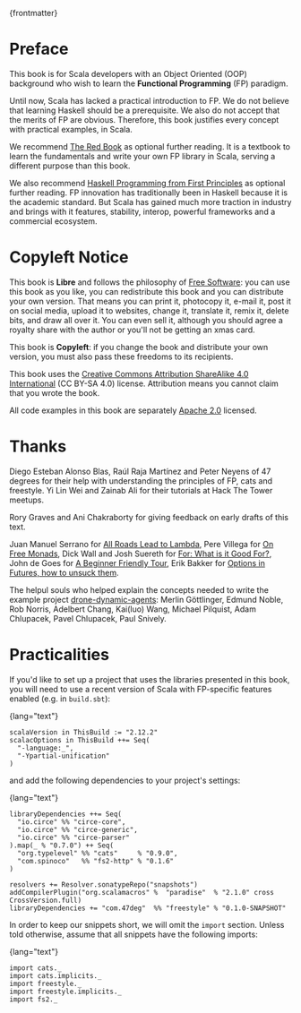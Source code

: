 
{frontmatter}

# Preface

This book is for Scala developers with an Object Oriented (OOP)
background who wish to learn the **Functional Programming** (FP)
paradigm.

Until now, Scala has lacked a practical introduction to FP. We do not
believe that learning Haskell should be a prerequisite. We also do not
accept that the merits of FP are obvious. Therefore, this book
justifies every concept with practical examples, in Scala.

We recommend [The Red Book](https://www.manning.com/books/functional-programming-in-scala) as optional further reading. It is a
textbook to learn the fundamentals and write your own FP library in
Scala, serving a different purpose than this book.

We also recommend [Haskell Programming from First Principles](http://haskellbook.com/) as
optional further reading. FP innovation has traditionally been in
Haskell because it is the academic standard. But Scala has gained much
more traction in industry and brings with it features, stability,
interop, powerful frameworks and a commercial ecosystem.

# Copyleft Notice

This book is **Libre** and follows the philosophy of [Free Software](https://www.gnu.org/philosophy/free-sw.en.html): you
can use this book as you like, you can redistribute this book and you
can distribute your own version. That means you can print it,
photocopy it, e-mail it, post it on social media, upload it to
websites, change it, translate it, remix it, delete bits, and draw all
over it. You can even sell it, although you should agree a royalty
share with the author or you'll not be getting an xmas card.

This book is **Copyleft**: if you change the book and distribute your
own version, you must also pass these freedoms to its recipients.

This book uses the [Creative Commons Attribution ShareAlike 4.0
International](https://creativecommons.org/licenses/by-sa/4.0/legalcode) (CC BY-SA 4.0) license. Attribution means you cannot
claim that you wrote the book.

All code examples in this book are separately [Apache 2.0](https://www.apache.org/licenses/LICENSE-2.0) licensed.

# Thanks

Diego Esteban Alonso Blas, Raúl Raja Martínez and Peter Neyens of 47
degrees for their help with understanding the principles of FP, cats
and freestyle. Yi Lin Wei and Zainab Ali for their tutorials at Hack
The Tower meetups.

Rory Graves and Ani Chakraborty for giving feedback on early drafts of
this text.

Juan Manuel Serrano for [All Roads Lead to Lambda](https://skillsmatter.com/skillscasts/9904-london-scala-march-meetup#video), Pere Villega for [On
Free Monads](http://perevillega.com/understanding-free-monads), Dick Wall and Josh Suereth for [For: What is it Good For?](https://www.youtube.com/watch?v=WDaw2yXAa50),
John de Goes for [A Beginner Friendly Tour](http://degoes.net/articles/easy-monads), Erik Bakker for [Options in
Futures, how to unsuck them](https://www.youtube.com/watch?v=hGMndafDcc8).

The helpul souls who helped explain the concepts needed to write the
example project [drone-dynamic-agents](https://github.com/fommil/drone-dynamic-agents/issues?q=is%3Aissue+is%3Aopen+label%3A%22needs+guru%22): Merlin Göttlinger, Edmund Noble,
Rob Norris, Adelbert Chang, Kai(luo) Wang, Michael Pilquist, Adam
Chlupacek, Pavel Chlupacek, Paul Snively.

# Practicalities

If you'd like to set up a project that uses the libraries presented in
this book, you will need to use a recent version of Scala with
FP-specific features enabled (e.g. in `build.sbt`):

{lang="text"}
~~~~~~~~
scalaVersion in ThisBuild := "2.12.2"
scalacOptions in ThisBuild ++= Seq(
  "-language:_",
  "-Ypartial-unification"
)
~~~~~~~~

and add the following dependencies to your project's settings:

{lang="text"}
~~~~~~~~
libraryDependencies ++= Seq(
  "io.circe" %% "circe-core",
  "io.circe" %% "circe-generic",
  "io.circe" %% "circe-parser"
).map(_ % "0.7.0") ++ Seq(
  "org.typelevel" %% "cats"     % "0.9.0",
  "com.spinoco"   %% "fs2-http" % "0.1.6"
)

resolvers += Resolver.sonatypeRepo("snapshots")
addCompilerPlugin("org.scalamacros" %  "paradise"  % "2.1.0" cross CrossVersion.full)
libraryDependencies += "com.47deg"  %% "freestyle" % "0.1.0-SNAPSHOT"
~~~~~~~~

In order to keep our snippets short, we will omit the `import`
section. Unless told otherwise, assume that all snippets have the
following imports:

{lang="text"}
~~~~~~~~
import cats._
import cats.implicits._
import freestyle._
import freestyle.implicits._
import fs2._
~~~~~~~~


